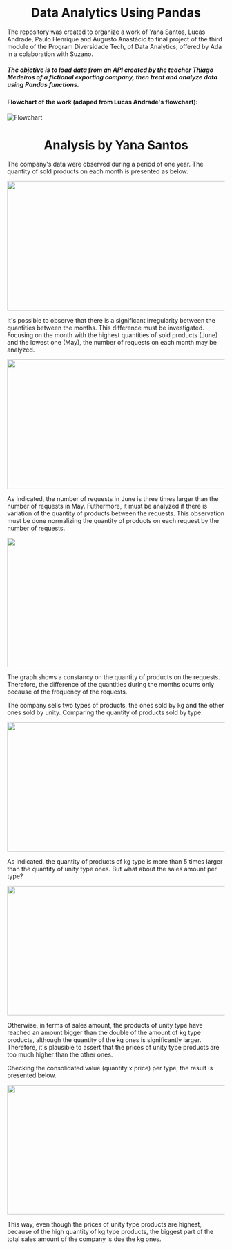 <h1 align="center">Data Analytics Using Pandas</h1>

The repository was created to organize a work of Yana Santos, Lucas Andrade, Paulo Henrique and Augusto Anastácio to final
project of the third module of the Program Diversidade Tech, of Data Analytics, offered by Ada in a colaboration with Suzano.

##### The objetive is to load data from an API created by the teacher Thiago Medeiros of a fictional exporting company, then treat and analyze data using Pandas functions.

#### Flowchart of the work (adaped from Lucas Andrade's flowchart):

![Flowchart](https://user-images.githubusercontent.com/59098432/202789750-2c5ea7a4-bdba-4e36-9515-8cc32bdc0ee2.png)

<h1 align="center">Analysis by Yana Santos</h1>

The company's data were observed during a period of one year. The quantity of sold products on each month is presented as below.

<p align="center">
  <img width="700" height="300" src="https://user-images.githubusercontent.com/59098432/203857895-6d5e3138-eb89-4a8d-afd6-e4a6dff65304.png">
</p>

It's possible to observe that there is a significant irregularity between the quantities between the months. This difference must be investigated. Focusing on the month with the highest quantities of sold products (June) and the lowest one (May), the number of requests on each month may be analyzed. 

<p align="center">
  <img width="600" height="300" src="https://user-images.githubusercontent.com/59098432/203858398-2192e933-778a-459a-9b2c-f88cf999a019.png">
</p>

As indicated, the number of requests in June is three times larger than the number of requests in May. Futhermore, it must be analyzed if there is variation of the quantity of products between the requests. This observation must be done normalizing the quantity of products on each request by the number of requests.

<p align="center">
  <img width="600" height="300" src="https://user-images.githubusercontent.com/59098432/203860894-7d28e51e-bd61-4a5e-98a1-d5aae249a6aa.png">
</p>

The graph shows a constancy on the quantity of products on the requests. Therefore, the difference of the quantities during the months ocurrs only because of the frequency of the requests. 

The company sells two types of products, the ones sold by kg and the other ones sold by unity. Comparing the quantity of products sold by type:

<p align="center">
  <img width="600" height="300" src="https://user-images.githubusercontent.com/59098432/203861565-84c10351-249d-4aff-abcb-4471e100ebb5.png">
</p>

As indicated, the quantity of products of kg type is more than 5 times larger than the quantity of unity type ones. But what about the sales amount per type?

<p align="center">
  <img width="600" height="300" src="https://user-images.githubusercontent.com/59098432/203862461-a9414203-f9fe-47af-8ed7-3399febb6545.png">
</p>

Otherwise, in terms of sales amount, the products of unity type have reached an amount bigger than the double of the amount of kg type products, although the quantity of the kg ones is significantly larger. Therefore, it's plausible to assert that the prices of unity type products are too much higher than the other ones. 

Checking the consolidated value (quantity x price) per type, the result is presented below.

<p align="center">
  <img width="600" height="300" src="https://user-images.githubusercontent.com/59098432/203863544-ca7744b0-a039-4fd3-b95f-54d5f52c3878.png">
</p>

This way, even though the prices of unity type products are highest, because of the high quantity of kg type products, the biggest part of the total sales amount of the company is due the kg ones. 






